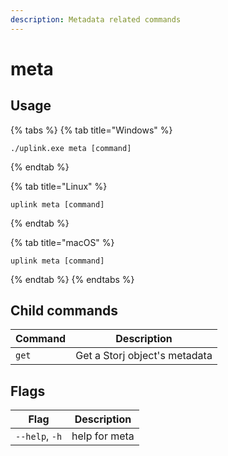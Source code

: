 ```yaml
---
description: Metadata related commands
---
```


# meta

## Usage

{% tabs %}
{% tab title="Windows" %}
```
./uplink.exe meta [command]
```
{% endtab %}

{% tab title="Linux" %}
```
uplink meta [command]
```
{% endtab %}

{% tab title="macOS" %}
```
uplink meta [command]
```
{% endtab %}
{% endtabs %}

## Child commands

| Command | Description                   |
| ------- | ----------------------------- |
| `get`   | Get a Storj object's metadata |

## Flags

| Flag           | Description   |
| -------------- | ------------- |
| `--help`, `-h` | help for meta |
